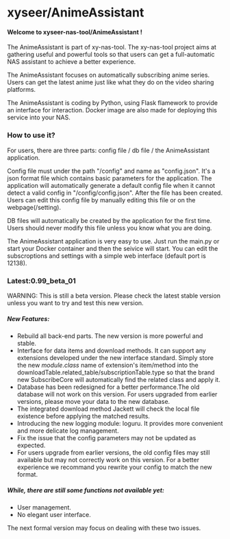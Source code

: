 # xyseer/AnimeAssistant

#### Welcome to xyseer-nas-tool/AnimeAssistant !

The AnimeAssistant is part of xy-nas-tool. The xy-nas-tool project aims at gathering useful and powerful tools so that users can get a full-automatic NAS assistant to achieve a better experience.

The AnimeAssistant focuses on automatically subscribing anime series. Users can get the latest anime just like what they do on the video sharing platforms. 

The AnimeAssistant is coding by Python, using Flask flamework to provide an interface for interaction. Docker image are also made for deploying this service into your NAS.

### How to use it?

For users, there are three parts: config file / db file / the AnimeAssistant application.

Config file must under the path "/config" and name as "config.json". It's a json format file which contains basic parameters for the application. The application will automatically generate a default config file when it cannot detect a valid config in "/config/config.json". After the file has been created. Users can edit this config file by manually editing this file or on the webpage(/setting).

DB files will automatically be created by the application for the first time. Users should never modify this file unless you know what you are doing. 

The AnimeAssistant application is very easy to use. Just run the main.py or start your Docker container and then the seivice will start. You can edit the subscroptions and settings with a simple web interface (default port is 12138).



### Latest:0.99_beta_01

WARNING: This is still a beta version. Please check the latest stable version unless you want to try and test this new version.

##### New Features:

+ Rebuild all back-end parts. The new version is more powerful and stable.
+ Interface for data items and download methods. It can support any extensions developed under the new interface standard. Simply store the new $module.class$ name of extension's item/method into the downloadTable.related_table/subscriptionTable.type so that the brand new SubscribeCore will automatically find the related class and apply it.
+ Database has been redesigned for a better performance.The old database will not work on this version. For users upgraded from earlier versions, please move your data to the new database.
+ The integrated download method Jackett will check the local file existence before applying the matched results.
+ Introducing the new logging module: loguru. It provides more convenient and more delicate log management.
+ Fix the issue that the config parameters may not be updated as expected.
+ For users upgrade from earlier versions, the old config files may still available but may not correctly work on this version. For a better experience we recommand you rewrite your config to match the new format.

##### While, there are still some functions not available yet:

+ User management.
+ No elegant user interface.

The next formal version may focus on dealing with these two issues.